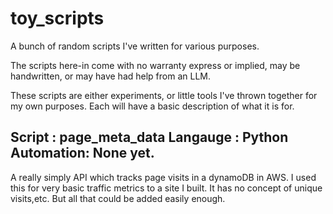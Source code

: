 # toy_scripts
A bunch of random scripts I've written for various purposes.

The scripts here-in come with no warranty express or implied, may be handwritten,
or may have had help from an LLM.

These scripts are either experiments, or little tools I've thrown together for
my own purposes.  Each will have a basic description of what it is for.


Script    : page_meta_data
Langauge  : Python
Automation: None yet.
-------------------------------------------------------------------------------
A really simply API which tracks page visits in a dynamoDB in AWS.
I used this for very basic traffic metrics to a site I built.  It
has no concept of unique visits,etc.  But all that could be added
easily enough.
